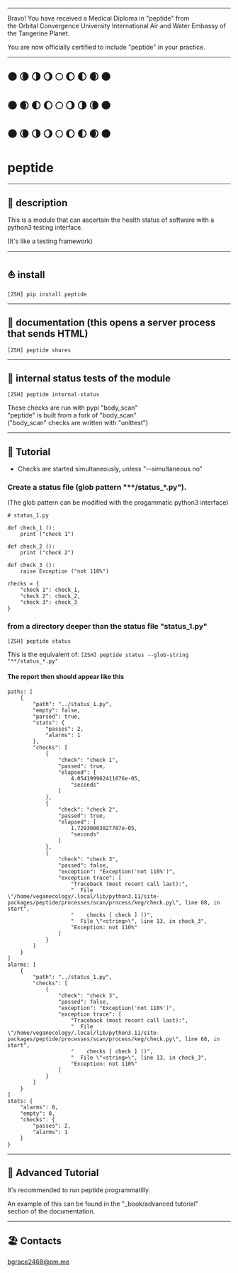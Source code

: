 


******

Bravo!  You have received a Medical Diploma in "peptide" from   
the Orbital Convergence University International Air and Water Embassy of the Tangerine Planet.  

You are now officially certified to include "peptide" in your practice.

******

## 🌑 🌘 🌗 🌖 🌕 🌔 🌓 🌒 🌑 
## 🌑 🌒 🌓 🌔 🌕 🌖 🌗 🌘 🌑 
## 🌑 🌘 🌗 🌖 🌕 🌔 🌓 🌒 🌑 

# peptide

---

## 🌊 description
This is a module that can ascertain
the health status of software with
a python3 testing interface.

(It's like a testing framework)
		
---		
		
## ⛵ install
`[ZSH] pip install peptide`

---
	
## 🛟 documentation (this opens a server process that sends HTML)
`[ZSH] peptide shares`
	
---	
	
## 🪸 internal status tests of the module
`[ZSH] peptide internal-status`
	
These checks are run with pypi "body_scan"  
"peptide" is built from a fork of "body_scan"  
("body_scan" checks are written with "unittest")  
	
---

## 🧭 Tutorial
- Checks are started simultaneously, unless "--simultaneous no"</p>
	
### Create a status file (glob pattern "**/status_*.py").
(The glob pattern can be modified with the progammatic python3 interface)
```		
# status_1.py

def check_1 ():
	print ("check 1")
	
def check_2 ():
	print ("check 2")
	
def check_3 ():
	raise Exception ("not 110%")

checks = {
	"check 1": check_1,
	"check 2": check_2,
	"check 3": check_3
}
```
		
### from a directory deeper than the status file "status_1.py"
`[ZSH] peptide status`

This is the equivalent of:
`[ZSH] peptide status --glob-string "**/status_*.py"`


#### The report then should appear like this
```
paths: [
	{
		"path": "../status_1.py",
		"empty": false,
		"parsed": true,
		"stats": {
			"passes": 2,
			"alarms": 1
		},
		"checks": [
			{
				"check": "check 1",
				"passed": true,
				"elapsed": [
					4.054199962411076e-05,
					"seconds"
				]
			},
			{
				"check": "check 2",
				"passed": true,
				"elapsed": [
					1.72930003827787e-05,
					"seconds"
				]
			},
			{
				"check": "check 3",
				"passed": false,
				"exception": "Exception('not 110%')",
				"exception trace": [
					"Traceback (most recent call last):",
					"  File \"/home/veganecology/.local/lib/python3.11/site-packages/peptide/processes/scan/process/keg/check.py\", line 68, in start",
					"    checks [ check ] ()",
					"  File \"<string>\", line 13, in check_3",
					"Exception: not 110%"
				]
			}
		]
	}
]
alarms: [
	{
		"path": "../status_1.py",
		"checks": [
			{
				"check": "check 3",
				"passed": false,
				"exception": "Exception('not 110%')",
				"exception trace": [
					"Traceback (most recent call last):",
					"  File \"/home/veganecology/.local/lib/python3.11/site-packages/peptide/processes/scan/process/keg/check.py\", line 68, in start",
					"    checks [ check ] ()",
					"  File \"<string>\", line 13, in check_3",
					"Exception: not 110%"
				]
			}
		]
	}
]
stats: {
	"alarms": 0,
	"empty": 0,
	"checks": {
		"passes": 2,
		"alarms": 1
	}
}
```
	
---

## 🤿 Advanced Tutorial

It's recommended to run peptide programmatilly.  

An example of this can be found in the "_book/advanced tutorial"  
section of the documentation.

---

## 🏖️ Contacts
bgrace2468@pm.me
	
		
		
	